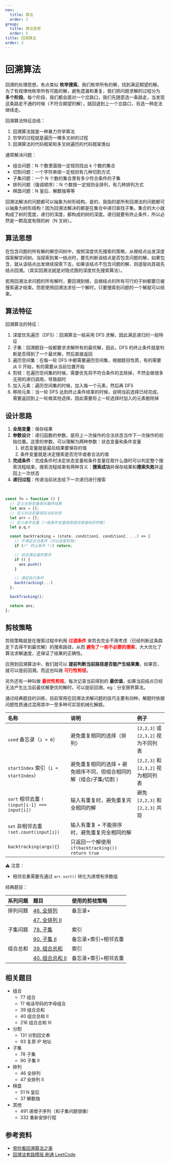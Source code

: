 ```yaml
---
nav:
  title: 算法
  order: 2
group:
  title: 算法思想
  order: 5
title: 回溯算法
order: 3
---
```


# 回溯算法

回溯的处理思想，有点类似 **枚举搜索**。我们枚举所有的解，找到满足期望的解。为了有规律地枚举所有可能的解，避免遗漏和重复，我们把问题求解的过程分为 **多个阶段**。每个阶段，我们都会面对一个岔路口，我们先随意选一条路走，当发现这条路走不通的时候（不符合期望的解），就回退到上一个岔路口，另选一种走法继续走。

回溯算法特征总结：

1. 回溯算法就是一种暴力穷举算法
2. 穷举的过程就是遍历一棵多叉树的过程
3. 回溯算法的代码框架和多叉树遍历的代码框架类似

通常解决问题：

- 组合问题：N 个数里面按一定规则找出 k 个数的集合
- 切割问题：一个字符串按一定规则有几种切割方式
- 子集问题：一个 N 个数的集合里有多少符合条件的子集
- 排列问题（强调顺序）：N 个数按一定规则全排列，有几种排列方式
- 棋盘问题：N 皇后、解数独等等

回溯法解决的问题都可以抽象为树形结构，是的，我指的是所有回溯法的问题都可以抽象为树形结构！因为回溯法解决的都是在集合中递归查找子集，集合的大小就构成了树的宽度，递归的深度，都构成的树的深度。递归就要有终止条件，所以必然是一颗高度有限的树（N 叉树）。

## 算法思想

在包含问题的所有解的解空间树中，按照深度优先搜索的策略，从根结点出发深度探索解空间树。当探索到某一结点时，要先判断该结点是否包含问题的解，如果包含，就从该结点出发继续探索下去，如果该结点不包含问题的解，则逐层向其祖先结点回溯。（其实回溯法就是对隐式图的深度优先搜索算法）。

若用回溯法求问题的所有解时，要回溯到根，且根结点的所有可行的子树都要已被搜索遍才结束。而若使用回溯法求任一个解时，只要搜索到问题的一个解就可以结束。

## 算法特征

回溯算法的特征：

1. 深度优先遍历（DFS）：回溯算法一般采用 DFS 求解，因此满足递归的一般特征
2. 子集：回溯题目一般都要求求解所有的最优解，因此，DFS 的终止条件就是判断是否得到了一个最优解，然后直接返回
3. 遍历空间集：在每一轮 DFS 中都需要遍历空间集，根据题目性质，有的需要从 0 开始，有的需要从当前位置开始
4. 剪枝：在遍历空间集的时候，需要优先将不符合条件的去除掉，不然会做很多无用的递归调用，导致超时
5. 加入元素：遍历空间集的时候，加入每一个元素，然后再 DFS
6. 移除元素：当一轮 DFS 达到终止条件结束的时候，说明当前选择已经完成，需要返回到上一轮做其他选择，因此需要将上一轮选择时加入的元素删除掉

## 设计思路

1. **全局变量**：保存结果
2. **参数设计**：递归函数的参数，是将上一次操作的合法状态当作下一次操作的初始位置。这里的参数，可以理解为两种参数：状态变量和条件变量
   1. 状态变量就是最后结果要保存的值
   2. 条件变量就是决定搜索是否完毕或者合法的值
3. **完成条件**：完成条件时决定状态变量和条件变量在取什么值时可以判定整个搜索流程结束，搜索流程结束有两种含义：**搜索成功**并保存结果和**搜索失败**并返回上一次状态
4. **递归过程**：传递当前状态给下一次递归进行搜索

<br />

```js
const fn = function () {
  // 定义全局变量保存最终结果
  let ans = [];
  // 定义状态变量保存当前状态
  let arr = [];
  // 定义条件变量（一般条件变量就是题目直接给的参数）
  let p,q,r

  const backtracking = (state, condition1, condition2, ...) => {
    // 不满足合法条件（可以说是剪枝）
    if (/* 终止条件 */) return;

    // 状态满足最终要求
    if () {
      ans.push()
    }

    // 满足执行条件
    backtracking(...)
  };

  backTracking();

  return ans;
};
```

## 剪枝策略

剪枝策略就是在搜索过程中利用 <strong style="color:red">过滤条件</strong> 来剪去完全不用考虑（已经判断这条路走下去得不到最优解）的搜索路径，从而 <strong style="color:red">避免了一些不必要的搜索</strong>，大大优化了算法求解速度，还保证了结果的正确性。

应用到回溯算法中，我们就可以 **提前判断当前路径是否能产生结果集**，如果否，就可以提前回溯。而这也叫做 <strong style="color:red">可行性剪枝</strong>。

另外还有一种叫做 <strong style="color:red">最优性剪枝</strong>，每次记录当前得到的 **最优值**，如果当前结点已经无法产生比当前最优解更优的解时，可以提前回溯，eg：分支限界算法。

通过经典题目的训练，目前常用在回溯法求解问题的技巧主要有四种，解题时依据问题性质通过混用其中一至多种可实现机械化解题。

| 名称                                         | 说明                                                                 | 例子                                |
| :------------------------------------------- | :------------------------------------------------------------------- | :---------------------------------- |
| `used` 备忘录（`i = 0`）                     | 避免重复相同的选择（排列）                                           | `[2,2,3]` 或 `[2,3,2]` 视为不同列表 |
| `startIndex` 索引（`i = startIndex`）        | 避免重复相同的选择 + 避免顺序不同，但组合相同的解（组合/子集/切割 ） | `[2,2,3]` 和 `[2,3,2]` 视为相同列表 |
| `sort` 相邻去重 `!(input[i-1] === input[i])` | 输入有重复时，避免重复完全相同的解                                   | 避免 `[2,2,3]` 和 `[2,2,3]` 共现    |
| `set` 非相邻去重 `!set.count(input[i])`      | 输入有重复 + 不能排序时，避免重复完全相同的解                        |                                     |
| `backtracking(args){}`                       | 只返回一个解使用 `if(backtracking()) return true`                    |                                     |

⚠️ 注意：

- 相邻去重需要先通过 `arr.sort()` 转化为递增有序数组

经典题目：

| 系列问题 | 题目                                                                    | 使用的剪枝策略       |
| :------- | :---------------------------------------------------------------------- | :------------------- |
| 排列问题 | [46. 全排列](https://leetcode-cn.com/problems/permutations/)            | 备忘录+              |
|          | [47. 全排列 II](https://leetcode-cn.com/problems/permutations-ii/)      |                      |
| 子集问题 | [78. 子集](https://leetcode-cn.com/problems/subsets/)                   | 索引                 |
|          | [90. 子集 II](https://leetcode-cn.com/problems/subsets-ii/)             | 备忘录+索引+相邻去重 |
| 组合总和 | [39. 组合总和](https://leetcode-cn.com/problems/combination-sum/)       | 索引                 |
|          | [40. 组合总和 II](https://leetcode-cn.com/problems/combination-sum-ii/) | 备忘录+索引+相邻去重 |

## 相关题目

- 组合
  - 77 组合
  - 17 电话号码的字母组合
  - 39 组合总和
  - 40 组合总和 II
  - 216 组合总和 III
- 分割
  - 131 分割回文串
  - 93 复原 IP 地址
- 子集
  - 78 子集
  - 90 子集 II
- 排列
  - 46 全排列
  - 47 全排列 II
- 棋盘
  - 51 N 皇后
  - 37 解数独
- 其他
  - 491 递增子序列（和子集问题很像）
  - 332 重新安排行程

## 参考资料

- [带你看回溯算法之美](https://juejin.im/post/6882394656148045838)
- [回溯法套路模版 刷通 LeetCode](https://zhuanlan.zhihu.com/p/112926891)
